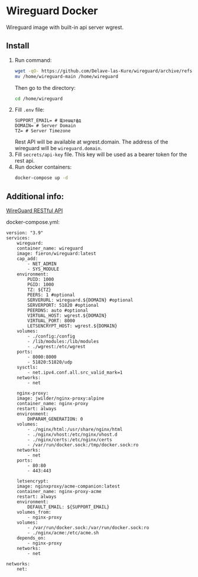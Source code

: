 # Wireguard Docker

Wireguard image with built-in api server wgrest.

## Install

1. Run command:
	```sh
	wget -qO- https://github.com/Delave-las-Kure/wireguard/archive/refs/heads/main.tar.gz | tar xvz -C /home && \
	mv /home/wireguard-main /home/wireguard
	```
	Then go to the directory:
	```sh
	cd /home/wireguard
	```
2. Fill `.env` file:
   ```
   SUPPORT_EMAIL= # Щзешщтфд
   DOMAIN= # Server Domain
   TZ= # Server Timezone
	```
	Rest API will be available at wgrest.domain. The address of the wireguard will be `wireguard.domain`.
3. Fill `secrets/api-key` file. This key will be used as a bearer token for the rest api.
4.	Run docker containers:
    ```sh
    docker-compose up -d
    ```

## Additional info:
[WireGuard RESTful API](https://wgrest.forestvpn.com/swagger/#/device/ListDevices)


docker-compose.yml:
```
version: "3.9"
services:
	wireguard:
	container_name: wireguard
	image: fieron/wireguard:latest
	cap_add:
		- NET_ADMIN
		- SYS_MODULE
	environment:
		PUID: 1000
		PGID: 1000
		TZ: ${TZ}
		PEERS: 1 #optional
		SERVERURL: wireguard.${DOMAIN} #optional
		SERVERPORT: 51820 #optional
		PEERDNS: auto #optional
		VIRTUAL_HOST: wgrest.${DOMAIN}
		VIRTUAL_PORT: 8000
		LETSENCRYPT_HOST: wgrest.${DOMAIN}
	volumes:
		- ./config:/config
		- /lib/modules:/lib/modules
		- ./wgrest:/etc/wgrest
	ports:
		- 8000:8000
		- 51820:51820/udp
	sysctls:
		- net.ipv4.conf.all.src_valid_mark=1
	networks:
		- net

	nginx-proxy:
	image: jwilder/nginx-proxy:alpine
	container_name: nginx-proxy
	restart: always
	environment:
		DHPARAM_GENERATION: 0
	volumes:
		- ./nginx/html:/usr/share/nginx/html
		- ./nginx/vhost:/etc/nginx/vhost.d
		- ./nginx/certs:/etc/nginx/certs
		- /var/run/docker.sock:/tmp/docker.sock:ro
	networks:
		- net
	ports:
		- 80:80
		- 443:443

	letsencrypt:
	image: nginxproxy/acme-companion:latest
	container_name: nginx-proxy-acme
	restart: always
	environment:
		DEFAULT_EMAIL: ${SUPPORT_EMAIL}
	volumes_from:
		- nginx-proxy
	volumes:
		- /var/run/docker.sock:/var/run/docker.sock:ro
		- ./nginx/acme:/etc/acme.sh
	depends_on:
		- nginx-proxy
	networks:
		- net

networks:
	net:
```